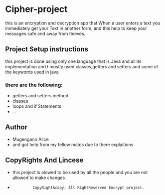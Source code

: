# Cipher-project
this is an encryption and decryption app that When a user enters a text you immediately get your Text in another form,
and this help to keep your messages safe and away from thieves.

## Project Setup instructions
this project is done using only one language that is Java and all its implementation and I mostly used classes,getters and setters and some of the keywords used in java
### there  are the following:
- getters and setters method
- classes
- loops and if Statements
- ...


## Author
- Mugengano Alice
- and got help from my fellow mates due to there explaitions

## CopyRights And Lincese

- this project is alowed to be used by all the people and you are not allowed to make changes
-              CopyRight&copy; All RightReserved Encrypt project.
